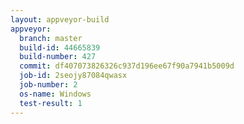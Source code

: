```yaml
---
layout: appveyor-build
appveyor:
  branch: master
  build-id: 44665839
  build-number: 427
  commit: df407073826326c937d196ee67f90a7941b5009d
  job-id: 2seojy87084qwasx
  job-number: 2
  os-name: Windows
  test-result: 1
---
```


